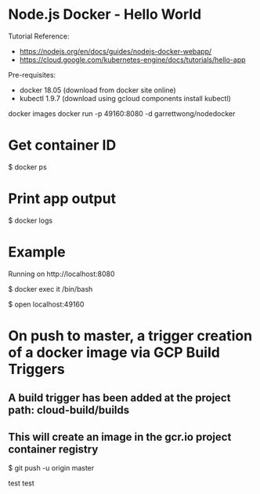 # Node.js Docker - Hello World

Tutorial Reference:
- https://nodejs.org/en/docs/guides/nodejs-docker-webapp/
- https://cloud.google.com/kubernetes-engine/docs/tutorials/hello-app

Pre-requisites:
- docker 18.05 (download from docker site online)
- kubectl 1.9.7 (download using gcloud components install kubectl)

docker images
docker run -p 49160:8080 -d garrettwong/nodedocker

# Get container ID
$ docker ps

# Print app output
$ docker logs <container id>

# Example
Running on http://localhost:8080

$ docker exec it <container id> /bin/bash

$ open localhost:49160



# On push to master, a trigger creation of a docker image via GCP Build Triggers
## A build trigger has been added at the project path: cloud-build/builds
## This will create an image in the gcr.io project container registry
$ git push -u origin master

test
test
